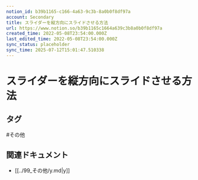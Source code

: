 ```yaml
---
notion_id: b39b1165-c166-4a63-9c3b-8a0b0f8df97a
account: Secondary
title: スライダーを縦方向にスライドさせる方法
url: https://www.notion.so/b39b1165c1664a639c3b8a0b0f8df97a
created_time: 2022-05-08T23:54:00.000Z
last_edited_time: 2022-05-08T23:54:00.000Z
sync_status: placeholder
sync_time: 2025-07-12T15:01:47.510338
---
```

# スライダーを縦方向にスライドさせる方法


## タグ

#その他 

## 関連ドキュメント

- [[../99_その他/y.md|y]]
